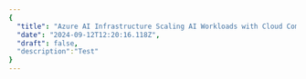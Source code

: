 ```yaml
---
{
  "title": "Azure AI Infrastructure Scaling AI Workloads with Cloud Computing",
  "date": "2024-09-12T12:20:16.118Z",
  "draft": false,
  "description":"Test"
}
---
```

        